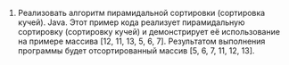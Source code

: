 1. Реализовать алгоритм пирамидальной сортировки (сортировка кучей).
Java. Этот пример кода реализует пирамидальную сортировку (сортировку кучей) и демонстрирует её использование на примере массива [12, 11, 13, 5, 6, 7]. Результатом выполнения программы будет отсортированный массив [5, 6, 7, 11, 12, 13].

